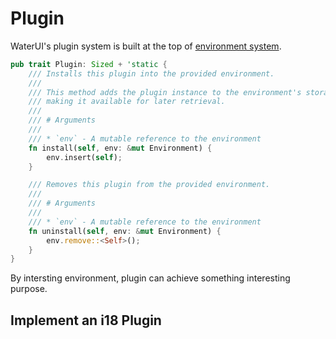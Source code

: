 # Plugin

WaterUI's plugin system is built at the top of [environment system](../02-core-concept/03-environment).

```rust
pub trait Plugin: Sized + 'static {
    /// Installs this plugin into the provided environment.
    ///
    /// This method adds the plugin instance to the environment's storage,
    /// making it available for later retrieval.
    ///
    /// # Arguments
    ///
    /// * `env` - A mutable reference to the environment
    fn install(self, env: &mut Environment) {
        env.insert(self);
    }

    /// Removes this plugin from the provided environment.
    ///
    /// # Arguments
    ///
    /// * `env` - A mutable reference to the environment
    fn uninstall(self, env: &mut Environment) {
        env.remove::<Self>();
    }
}
```

By intersting environment, plugin can achieve something interesting purpose.

## Implement an i18 Plugin

```rust

```
